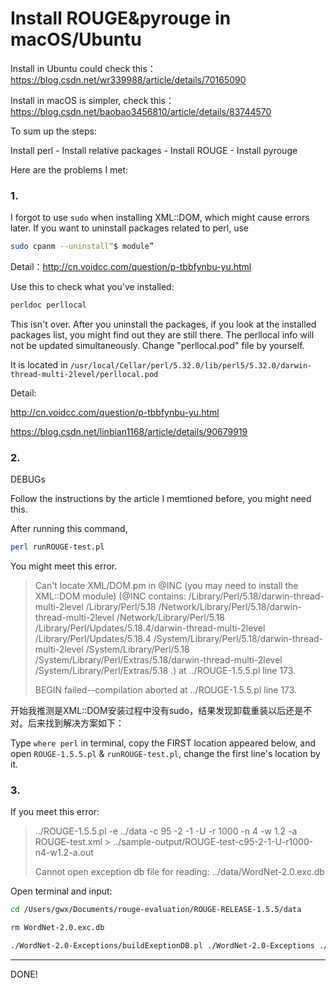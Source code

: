 # Install ROUGE&pyrouge in macOS/Ubuntu

Install in Ubuntu could check this：https://blog.csdn.net/wr339988/article/details/70165090

Install in macOS is simpler, check this：https://blog.csdn.net/baobao3456810/article/details/83744570

To sum up the steps:

Install perl - Install relative packages - Install ROUGE - Install pyrouge

Here are the problems I met:

### 1.

I forgot to use `sudo` when installing XML::DOM, which might cause errors later. If you want to uninstall packages related to perl, use

```bash
sudo cpanm --uninstall“$ module”
```

Detail：http://cn.voidcc.com/question/p-tbbfynbu-yu.html

Use this to check what you've installed:

```bash
perldoc perllocal
```

This isn't over. After you uninstall the packages, if you look at the installed packages list, you might find out they are still there. The perllocal info will not be updated simultaneously. Change "perllocal.pod" file by yourself.

 It is located in `/usr/local/Cellar/perl/5.32.0/lib/perl5/5.32.0/darwin-thread-multi-2level/perllocal.pod`

Detail:

http://cn.voidcc.com/question/p-tbbfynbu-yu.html

https://blog.csdn.net/linbian1168/article/details/90679919

### 2.

DEBUGs

Follow the instructions by the article I memtioned before, you might need this.

After running this command,

```bash
perl runROUGE-test.pl
```

You might meet this error.

> Can't locate XML/DOM.pm in @INC (you may need to install the XML::DOM module) (@INC contains: /Library/Perl/5.18/darwin-thread-multi-2level /Library/Perl/5.18 /Network/Library/Perl/5.18/darwin-thread-multi-2level /Network/Library/Perl/5.18 /Library/Perl/Updates/5.18.4/darwin-thread-multi-2level /Library/Perl/Updates/5.18.4 /System/Library/Perl/5.18/darwin-thread-multi-2level /System/Library/Perl/5.18 /System/Library/Perl/Extras/5.18/darwin-thread-multi-2level /System/Library/Perl/Extras/5.18 .) at ../ROUGE-1.5.5.pl line 173.
>
> BEGIN failed--compilation aborted at ../ROUGE-1.5.5.pl line 173.

开始我推测是XML::DOM安装过程中没有sudo，结果发现卸载重装以后还是不对。后来找到解决方案如下：

Type `where perl` in terminal, copy the FIRST location appeared below, and open `ROUGE-1.5.5.pl` & `runROUGE-test.pl`, change the first line's location by it.

### 3.

If you meet this error:

> ../ROUGE-1.5.5.pl -e ../data -c 95 -2 -1 -U -r 1000 -n 4 -w 1.2 -a ROUGE-test.xml > ../sample-output/ROUGE-test-c95-2-1-U-r1000-n4-w1.2-a.out
>
> Cannot open exception db file for reading: ../data/WordNet-2.0.exc.db

Open terminal and input:

```bash
cd /Users/gwx/Documents/rouge-evaluation/ROUGE-RELEASE-1.5.5/data
```

```bash
rm WordNet-2.0.exc.db
```

```bash
./WordNet-2.0-Exceptions/buildExeptionDB.pl ./WordNet-2.0-Exceptions ./smart_common_words.txt ./WordNet-2.0.exc.db
```

-------

DONE!
